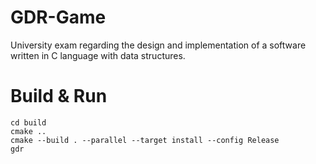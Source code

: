# GDR-Game
University exam regarding the design and implementation of a software written in C language with data structures.

# Build & Run
```console
cd build
cmake ..
cmake --build . --parallel --target install --config Release
gdr
```